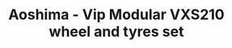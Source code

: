 ---
layout: product
title: "Aoshima - Vip Modular VXS210 wheel and tyres set"
price: "TBA" 
desc: "N/A"
img_path: "/assets/img/AO09093.jpg"
brand: "N/A"
available: false
special_offer: false
new: false
soon: false
cat: "010000"
subcat: "013700"
subsubcat: "0N/A"
sifra: "AO09093"
popular: true
---